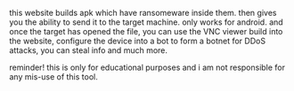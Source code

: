 this website builds apk which have ransomeware inside them. then gives you the ability to send it to the target machine. only works for android. and once the target has opened the file, you can use the VNC viewer build into the website, configure the device into a bot to form a botnet for DDoS attacks, you can steal info and much more.

reminder! this is only for educational purposes and i am not responsible for any mis-use of this tool.